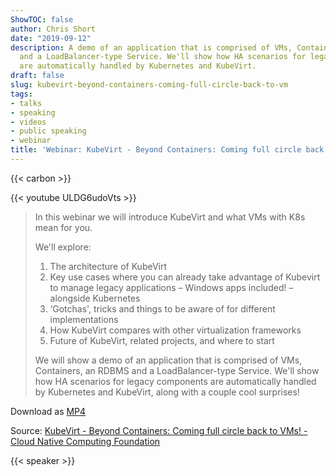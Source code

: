 ```yaml
---
ShowTOC: false
author: Chris Short
date: "2019-09-12"
description: A demo of an application that is comprised of VMs, Containers, an RDBMS
  and a LoadBalancer-type Service. We'll show how HA scenarios for legacy components
  are automatically handled by Kubernetes and KubeVirt.
draft: false
slug: kubevirt-beyond-containers-coming-full-circle-back-to-vm
tags:
- talks
- speaking
- videos
- public speaking
- webinar
title: 'Webinar: KubeVirt - Beyond Containers: Coming full circle back to VMs!'
---
```


{{< carbon >}}

{{< youtube ULDG6udoVts >}}

> In this webinar we will introduce KubeVirt and what VMs with K8s mean for you.
>
> We'll explore:
>
> 1. The architecture of KubeVirt
> 1. Key use cases where you can already take advantage of Kubevirt to manage legacy applications – Windows apps included! – alongside Kubernetes
> 1. ‘Gotchas', tricks and things to be aware of for different implementations
> 1. How KubeVirt compares with other virtualization frameworks
> 1. Future of KubeVirt, related projects, and where to start
>
> We will show a demo of an application that is comprised of VMs, Containers, an RDBMS and a LoadBalancer-type Service. We'll show how HA scenarios for legacy components are automatically handled by Kubernetes and KubeVirt, along with a couple cool surprises!

Download as [MP4](https://shortcdn.com/chrisshort/KubeVirt-Beyond-Containers-Coming-full-circle-back-to-VMs.mp4)

Source: [KubeVirt - Beyond Containers: Coming full circle back to VMs! - Cloud Native Computing Foundation](https://www.cncf.io/online-programs/kubevirt-beyond-containers-coming-full-circle-back-to-vms/)  

{{< speaker >}}


